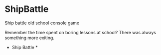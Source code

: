 # ShipBattle

Ship battle old school console game

Remember the time spent on boring lessons at school? There was always something more exiting. 
* Ship Battle *

